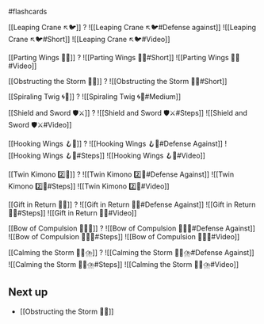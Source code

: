 #flashcards 

[[Leaping Crane ↖️🐦]]
?
![[Leaping Crane ↖️🐦#Defense against]]
![[Leaping Crane ↖️🐦#Short]]
![[Leaping Crane ↖️🐦#Video]]
<!--SR:!2025-05-15,365,251-->

[[Parting Wings 🥳🪽]]
?
![[Parting Wings 🥳🪽#Short]]
![[Parting Wings 🥳🪽#Video]]
<!--SR:!2024-07-17,53,215-->

[[Obstructing the Storm 🚧🌀]]
?
![[Obstructing the Storm 🚧🌀#Short]]
<!--SR:!2024-07-01,42,227-->

[[Spiraling Twig 🌀🌿]]
?
![[Spiraling Twig 🌀🌿#Medium]]
<!--SR:!2024-06-05,29,215-->

[[Shield and Sword 🛡️⚔️]]
?
![[Shield and Sword 🛡️⚔️#Steps]]
![[Shield and Sword 🛡️⚔️#Video]]
<!--SR:!2024-06-02,7,203-->

[[Hooking Wings 🪝🪽]]
?
![[Hooking Wings 🪝🪽#Defense Against]]
![[Hooking Wings 🪝🪽#Steps]]
![[Hooking Wings 🪝🪽#Video]]
<!--SR:!2024-06-02,4,219-->

[[Twin Kimono 2️⃣👘]]
?
![[Twin Kimono 2️⃣👘#Defense Against]]
![[Twin Kimono 2️⃣👘#Steps]]
![[Twin Kimono 2️⃣👘#Video]]
<!--SR:!2024-06-02,4,219-->

[[Gift in Return 🎁🔄]]
?
![[Gift in Return 🎁🔄#Defense Against]]
![[Gift in Return 🎁🔄#Steps]]
![[Gift in Return 🎁🔄#Video]]
<!--SR:!2024-06-01,4,239-->

[[Bow of Compulsion 🙇‍♂️🔗]]
?
![[Bow of Compulsion 🙇‍♂️🔗#Defense Against]]
![[Bow of Compulsion 🙇‍♂️🔗#Steps]]
![[Bow of Compulsion 🙇‍♂️🔗#Video]]
<!--SR:!2024-06-02,4,239-->

[[Calming the Storm 🧘‍♀️⛈️]]
?
![[Calming the Storm 🧘‍♀️⛈️#Defense Against]]
![[Calming the Storm 🧘‍♀️⛈️#Steps]]
![[Calming the Storm 🧘‍♀️⛈️#Video]]
## Next up

- [[Obstructing the Storm 🚧🌀]]